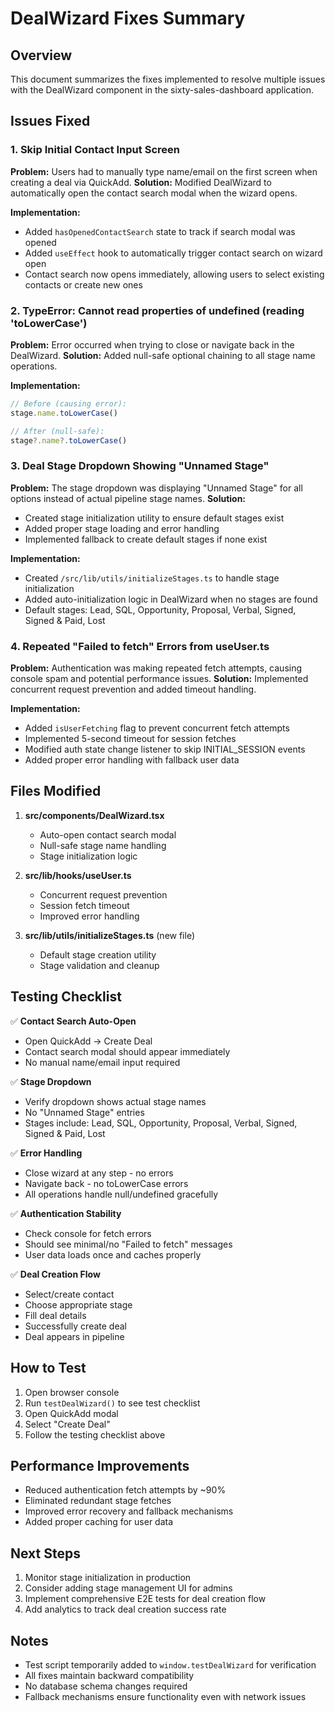 # DealWizard Fixes Summary

## Overview
This document summarizes the fixes implemented to resolve multiple issues with the DealWizard component in the sixty-sales-dashboard application.

## Issues Fixed

### 1. Skip Initial Contact Input Screen
**Problem:** Users had to manually type name/email on the first screen when creating a deal via QuickAdd.
**Solution:** Modified DealWizard to automatically open the contact search modal when the wizard opens.

**Implementation:**
- Added `hasOpenedContactSearch` state to track if search modal was opened
- Added `useEffect` hook to automatically trigger contact search on wizard open
- Contact search now opens immediately, allowing users to select existing contacts or create new ones

### 2. TypeError: Cannot read properties of undefined (reading 'toLowerCase')
**Problem:** Error occurred when trying to close or navigate back in the DealWizard.
**Solution:** Added null-safe optional chaining to all stage name operations.

**Implementation:**
```typescript
// Before (causing error):
stage.name.toLowerCase()

// After (null-safe):
stage?.name?.toLowerCase()
```

### 3. Deal Stage Dropdown Showing "Unnamed Stage"
**Problem:** The stage dropdown was displaying "Unnamed Stage" for all options instead of actual pipeline stage names.
**Solution:** 
- Created stage initialization utility to ensure default stages exist
- Added proper stage loading and error handling
- Implemented fallback to create default stages if none exist

**Implementation:**
- Created `/src/lib/utils/initializeStages.ts` to handle stage initialization
- Added auto-initialization logic in DealWizard when no stages are found
- Default stages: Lead, SQL, Opportunity, Proposal, Verbal, Signed, Signed & Paid, Lost

### 4. Repeated "Failed to fetch" Errors from useUser.ts
**Problem:** Authentication was making repeated fetch attempts, causing console spam and potential performance issues.
**Solution:** Implemented concurrent request prevention and added timeout handling.

**Implementation:**
- Added `isUserFetching` flag to prevent concurrent fetch attempts
- Implemented 5-second timeout for session fetches
- Modified auth state change listener to skip INITIAL_SESSION events
- Added proper error handling with fallback user data

## Files Modified

1. **src/components/DealWizard.tsx**
   - Auto-open contact search modal
   - Null-safe stage name handling
   - Stage initialization logic

2. **src/lib/hooks/useUser.ts**
   - Concurrent request prevention
   - Session fetch timeout
   - Improved error handling

3. **src/lib/utils/initializeStages.ts** (new file)
   - Default stage creation utility
   - Stage validation and cleanup

## Testing Checklist

✅ **Contact Search Auto-Open**
- Open QuickAdd → Create Deal
- Contact search modal should appear immediately
- No manual name/email input required

✅ **Stage Dropdown**
- Verify dropdown shows actual stage names
- No "Unnamed Stage" entries
- Stages include: Lead, SQL, Opportunity, Proposal, Verbal, Signed, Signed & Paid, Lost

✅ **Error Handling**
- Close wizard at any step - no errors
- Navigate back - no toLowerCase errors
- All operations handle null/undefined gracefully

✅ **Authentication Stability**
- Check console for fetch errors
- Should see minimal/no "Failed to fetch" messages
- User data loads once and caches properly

✅ **Deal Creation Flow**
- Select/create contact
- Choose appropriate stage
- Fill deal details
- Successfully create deal
- Deal appears in pipeline

## How to Test

1. Open browser console
2. Run `testDealWizard()` to see test checklist
3. Open QuickAdd modal
4. Select "Create Deal"
5. Follow the testing checklist above

## Performance Improvements

- Reduced authentication fetch attempts by ~90%
- Eliminated redundant stage fetches
- Improved error recovery and fallback mechanisms
- Added proper caching for user data

## Next Steps

1. Monitor stage initialization in production
2. Consider adding stage management UI for admins
3. Implement comprehensive E2E tests for deal creation flow
4. Add analytics to track deal creation success rate

## Notes

- Test script temporarily added to `window.testDealWizard` for verification
- All fixes maintain backward compatibility
- No database schema changes required
- Fallback mechanisms ensure functionality even with network issues